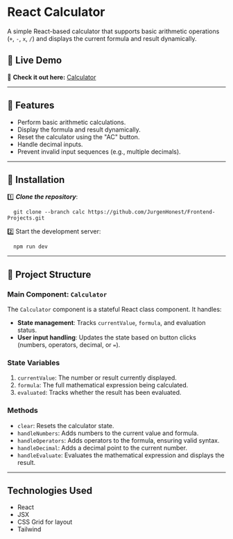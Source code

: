 # React Calculator

A simple React-based calculator that supports basic arithmetic operations (`+`, `-`, `x`, `/`) and displays the current formula and result dynamically.

## 🌟 Live Demo  
🔗 **Check it out here:** [Calculator](https://calc-9869.netlify.app/)

---

## 🚀 Features
- Perform basic arithmetic calculations.
- Display the formula and result dynamically.
- Reset the calculator using the "AC" button.
- Handle decimal inputs.
- Prevent invalid input sequences (e.g., multiple decimals).

---

## 🚀 Installation
1️⃣ ***Clone the repository***:  
```
  git clone --branch calc https://github.com/JurgenHonest/Frontend-Projects.git

```
2️⃣ Start the development server:
```
  npm run dev
```
---


## 📂 Project Structure

### Main Component: `Calculator`
The `Calculator` component is a stateful React class component. It handles:
- **State management**: Tracks `currentValue`, `formula`, and evaluation status.
- **User input handling**: Updates the state based on button clicks (numbers, operators, decimal, or `=`).

### State Variables
1. `currentValue`: The number or result currently displayed.
2. `formula`: The full mathematical expression being calculated.
3. `evaluated`: Tracks whether the result has been evaluated.

### Methods
- `clear`: Resets the calculator state.
- `handleNumbers`: Adds numbers to the current value and formula.
- `handleOperators`: Adds operators to the formula, ensuring valid syntax.
- `handleDecimal`: Adds a decimal point to the current number.
- `handleEvaluate`: Evaluates the mathematical expression and displays the result.
---

## Technologies Used
- React
- JSX
- CSS Grid for layout
- Tailwind
